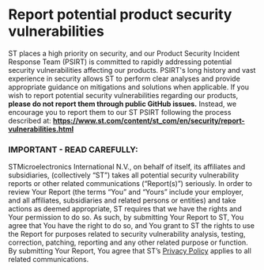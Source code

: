 # Report potential product security vulnerabilities
ST places a high priority on security, and our Product Security Incident Response Team (PSIRT) is committed to rapidly addressing potential security vulnerabilities affecting our products. PSIRT's long history and vast experience in security allows ST to perform clear analyses and provide appropriate guidance on mitigations  and solutions when applicable.
If you wish to report potential security vulnerabilities regarding our products, **please do not report them through public GitHub issues.** Instead, we encourage you to report them to our ST PSIRT following the process described at: **https://www.st.com/content/st_com/en/security/report-vulnerabilities.html**

### IMPORTANT - READ CAREFULLY:
STMicroelectronics International N.V., on behalf of itself, its affiliates and  subsidiaries, (collectively “ST”) takes all potential security vulnerability reports or other related communications (“Report(s)”)  seriously. In order to review Your Report (the terms “You” and “Yours”  include your employer, and all affiliates, subsidiaries and related  persons or entities) and take actions as deemed appropriate, ST requires that we have the rights and Your permission to do so.
As such, by submitting Your Report to ST, You agree that You have the right to do so, and You grant to ST the rights to use the Report for purposes related to security vulnerability analysis, testing, correction, patching, reporting and any other related purpose or function.
By submitting Your Report, You agree that ST’s [Privacy Policy](https://www.st.com/content/st_com/en/common/privacy-portal.html) applies to all related communications.